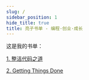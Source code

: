 ```yaml
---
slug: /
sidebar_position: 1
hide_title: true
title: 亮子书单 - 编程·创业·成长
---
```


这是我的书单：

[1. 整洁代码之道](./programming/clean-code)

[2. Getting Things Done](./growup/getting-things-done)




